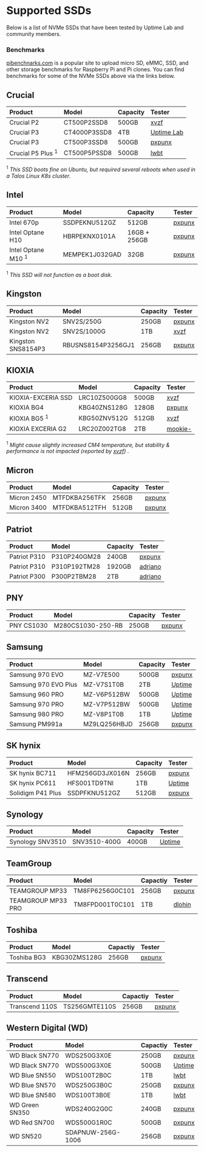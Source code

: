 # Supported SSDs

Below is a list of NVMe SSDs that have been tested by Uptime Lab and community members.

### Benchmarks

[pibenchnarks.com](https://pibenchmarks.com) is a popular site to upload micro SD, eMMC, SSD, and other storage benchmarks for Raspberry Pi and Pi clones. You can find benchmarks for some of the NVMe SSDs above via the links below.

## Crucial

| Product                       | Model              | Capacity     | Tester                                      |
|:------------------------------|:-------------------|:-------------|:--------------------------------------------|
| Crucial P2                    | CT500P2SSD8        | 500GB        | [xvzf](https://github.com/xvzf)             |
| Crucial P3                    | CT4000P3SSD8       | 4TB          | [Uptime Lab](https://github.com/Uptime-Lab) |
| Crucial P3                    | CT500P3SSD8        | 500GB        | [pxpunx](https://github.com/pxpunx)         |
| Crucial P5 Plus <sup>1</sup>  | CT500P5PSSD8       | 500GB        | [lwbt](https://github.com/lwbt)             |

<sup>1</sup> _This SSD boots fine on Ubuntu, but required several reboots when used in a Talos Linux K8s cluster._

## Intel

| Product                       | Model              | Capacity     | Tester                                      |
|:------------------------------|:-------------------|:-------------|:--------------------------------------------|
| Intel 670p                    | SSDPEKNU512GZ      | 512GB        | [pxpunx](https://github.com/pxpunx)         |
| Intel Optane H10              | HBRPEKNX0101A      | 16GB + 256GB | [pxpunx](https://github.com/pxpunx)         |
| Intel Optane M10 <sup>1</sup> | MEMPEK1J032GAD     | 32GB         | [pxpunx](https://github.com/pxpunx)         |

<sup>1</sup> _This SSD will not function as a boot disk._

## Kingston

| Product                       | Model              | Capacity     | Tester                                      |
|:------------------------------|:-------------------|:-------------|:--------------------------------------------|
| Kingston NV2                  | SNV2S/250G         | 250GB        | [pxpunx](https://github.com/pxpunx)         |
| Kingston NV2                  | SNV2S/1000G        | 1TB          | [xvzf](https://github.com/xvzf)             |
| Kingston SNS8154P3            | RBUSNS8154P3256GJ1 | 256GB        | [pxpunx](https://github.com/pxpunx)         |


## KIOXIA

| Product                       | Model              | Capacity     | Tester                                      |
|:------------------------------|:-------------------|:-------------|:--------------------------------------------|
| KIOXIA-EXCERIA SSD            | LRC10Z500GG8       | 500GB        | [xvzf](https://github.com/xvzf)             |
| KIOXIA BG4                    | KBG40ZNS128G       | 128GB        | [pxpunx](https://github.com/pxpunx)         |
| KIOXIA BG5 <sup>1</sup>       | KBG50ZNV512G       | 512GB        | [xvzf](https://github.com/xvzf)             |
| KIOXIA EXCERIA G2             | LRC20Z002TG8       |   2TB        | [mookie-](https://github.com/mookie-)       |

<sup>1</sup> _Might cause slightly increased CM4 temperature, but stability & performance is not impacted (reported by [xvzf](https://github.com/xvzf)) ._

## Micron

| Product                       | Model              | Capacity     | Tester                                      |
|:------------------------------|:-------------------|:-------------|:--------------------------------------------|
| Micron 2450                   | MTFDKBA256TFK      | 256GB        | [pxpunx](https://github.com/pxpunx)         |
| Micron 3400                   | MTFDKBA512TFH      | 512GB        | [pxpunx](https://github.com/pxpunx)         |

## Patriot

| Product                       | Model              | Capacity     | Tester                                      |
|:------------------------------|:-------------------|:-------------|:--------------------------------------------|
| Patriot P310                  | P310P240GM28       | 240GB        | [pxpunx](https://github.com/pxpunx)         |
| Patriot P310                  | P310P192TM28       | 1920GB       | [adriano](https://github.com/Adriano8899)   |
| Patriot P300                  | P300P2TBM28        | 2TB          | [adriano](https://github.com/Adriano8899)   |

## PNY

| Product                       | Model              | Capacity     | Tester                                      |
|:------------------------------|:-------------------|:-------------|:--------------------------------------------|
| PNY CS1030                    | M280CS1030-250-RB  | 250GB        | [pxpunx](https://github.com/pxpunx)         |

## Samsung

| Product                       | Model              | Capacity     | Tester                                      |
|:------------------------------|:-------------------|:-------------|:--------------------------------------------|
| Samsung 970 EVO               | MZ-V7E500          | 500GB        | [pxpunx](https://github.com/pxpunx)         |
| Samsung 970 EVO Plus          | MZ-V7S1T0B         | 2TB          | [Uptime](https://github.com/Uptime-industries) |
| Samsung 960 PRO               | MZ-V6P512BW        | 500GB        | [Uptime](https://github.com/Uptime-industries) |
| Samsung 970 PRO               | MZ-V7P512BW        | 500GB        | [Uptime](https://github.com/Uptime-industries) |
| Samsung 980 PRO               | MZ-V8P1T0B         | 1TB          | [Uptime](https://github.com/Uptime-industries) |
| Samsung PM991a                | MZ9LQ256HBJD       | 256GB        | [pxpunx](https://github.com/pxpunx)         |

## SK hynix

| Product                       | Model              | Capacity     | Tester                                      |
|:------------------------------|:-------------------|:-------------|:--------------------------------------------|
| SK hynix BC711                | HFM256GD3JX016N    | 256GB        | [pxpunx](https://github.com/pxpunx)         |
| SK hynix PC611                | HFS001TD9TNI       | 1TB          | [Uptime](https://github.com/Uptime-industries) |
| Solidigm P41 Plus             | SSDPFKNU512GZ      | 512GB        | [pxpunx](https://github.com/pxpunx)         |

## Synology

| Product                       | Model              | Capacity     | Tester                                      |
|:------------------------------|:-------------------|:-------------|:--------------------------------------------|
| Synology SNV3510              | SNV3510-400G       | 400GB        | [Uptime](https://github.com/Uptime-industries) |

## TeamGroup

| Product                       | Model              | Capactiy     | Tester                                      |
|:------------------------------|:-------------------|:-------------|:--------------------------------------------|
| TEAMGROUP MP33                | TM8FP6256G0C101    | 256GB        | [pxpunx](https://github.com/pxpunx)         |
| TEAMGROUP MP33 PRO            | TM8FPD001T0C101    | 1TB          | [dlohin](https://github.com/dlohin)         |

## Toshiba

| Product                       | Model              | Capactiy     | Tester                                      |
|:------------------------------|:-------------------|:-------------|:--------------------------------------------|
| Toshiba BG3                   | KBG30ZMS128G       | 256GB        | [pxpunx](https://github.com/pxpunx)         |

## Transcend

| Product                       | Model              | Capactiy     | Tester                                      |
|:------------------------------|:-------------------|:-------------|:--------------------------------------------|
| Transcend 110S                | TS256GMTE110S      | 256GB        | [pxpunx](https://github.com/pxpunx)         |

## Western Digital (WD)

| Product                       | Model              | Capactiy     | Tester                                      |
|:------------------------------|:-------------------|:-------------|:--------------------------------------------|
| WD Black SN770                | WDS250G3X0E        | 250GB        | [pxpunx](https://github.com/pxpunx)         |
| WD Black SN770                | WDS500G3X0E        | 500GB        | [Uptime](https://github.com/uptime-industries/) |
| WD Blue SN550                 | WDS100T2B0C        | 1TB          | [lwbt](https://github.com/lwbt)             |
| WD Blue SN570                 | WDS250G3B0C        | 250GB        | [pxpunx](https://github.com/pxpunx)         |
| WD Blue SN580                 | WDS100T3B0E        | 1TB          | [lwbt](https://github.com/lwbt)             |
| WD Green SN350                | WDS240G2G0C        | 240GB        | [pxpunx](https://github.com/pxpunx)         |
| WD Red SN700                  | WDS500G1R0C        | 500GB        | [pxpunx](https://github.com/pxpunx)         |
| WD SN520                      | SDAPNUW-256G-1006  | 256GB        | [pxpunx](https://github.com/pxpunx)         |
